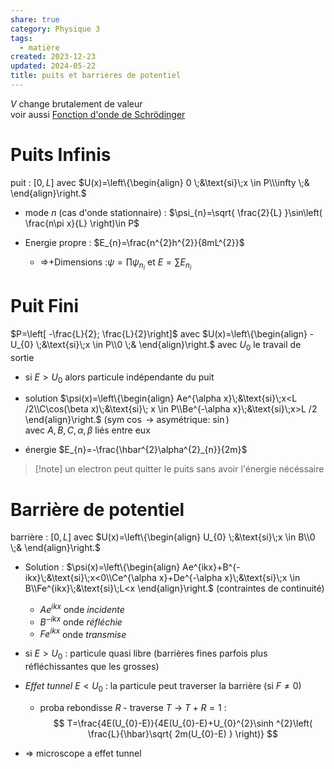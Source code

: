 ```yaml
---  
share: true  
category: Physique 3  
tags:  
  - matière  
created: 2023-12-23  
updated: 2024-05-22  
title: puits et barrières de potentiel  
---  
```

$V$ change brutalement de valeur  
voir aussi [Fonction d'onde de Schrödinger](Fonction%20d'onde%20de%20Schr%C3%B6dinger.md)  
# Puits Infinis  
puit : $[0,L]$ avec $U(x)=\left\{\begin{align} 0 \;&\text{si}\;x \in P\\\infty \;& \end{align}\right.$  
  
- mode $n$ (cas d'onde stationnaire) : $\psi_{n}=\sqrt{ \frac{2}{L} }\sin\left( \frac{n\pi x}{L} \right)\in P$   
  
- Energie propre : $E_{n}=\frac{n^{2}h^{2}}{8mL^{2}}$   
	- ⇒+Dimensions :$\psi=\prod\psi_{n_{i}}$ et $E=\sum E_{n_{i}}$  
# Puit Fini  
$P=\left[ -\frac{L}{2}; \frac{L}{2}\right]$ avec $U(x)=\left\{\begin{align} -U_{0} \;&\text{si}\;x \in P\\0 \;& \end{align}\right.$ avec $U_{0}$ le travail de sortie  
  
- si $E>U_{0}$ alors particule indépendante du puit  
  
- solution  $\psi(x)=\left\{\begin{align} Ae^{\alpha x}\;&\text{si}\;x<L /2\\C\cos(\beta x)\;&\text{si}\; x \in P\\Be^{-\alpha x}\;&\text{si}\;x>L /2 \end{align}\right.$ (sym $\cos$ → asymétrique: $\sin$)  
		avec $A,B,C,\alpha,\beta$ liés entre eux  
  
- énergie $E_{n}=-\frac{\hbar^{2}\alpha^{2}_{n}}{2m}$  
> [!note] un electron peut quitter le puits sans avoir l'énergie nécéssaire  
# Barrière de potentiel  
barrière : $[0,L]$ avec $U(x)=\left\{\begin{align} U_{0} \;&\text{si}\;x \in B\\0 \;& \end{align}\right.$  
  
- Solution : $\psi(x)=\left\{\begin{align} Ae^{ikx}+B^{-ikx}\;&\text{si}\;x<0\\Ce^{\alpha x}+De^{-\alpha x}\;&\text{si}\;x \in B\\Fe^{ikx}\;&\text{si}\;L<x \end{align}\right.$  (contraintes de continuité)  
	- $Ae^{ikx}$ onde *incidente*  
	- $B^{-ikx}$ onde *réfléchie*  
	- $Fe^{ikx}$ onde *transmise*  
  
- si $E>U_{0}$ : particule quasi libre (barrières fines parfois plus réfléchissantes que les grosses)  
  
- *Effet tunnel*  $E<U_{0}$ : la particule peut traverser la barrière (si $F \neq 0$)  
	- proba rebondisse $R$  - traverse $T$ → $T+R=1$ :   
$$  
T=\frac{4E(U_{0}-E)}{4E(U_{0}-E)+U_{0}^{2}\sinh ^{2}\left( \frac{L}{\hbar}\sqrt{ 2m(U_{0}-E) } \right)}  
$$  
  
- ⇒ microscope a effet tunnel   
